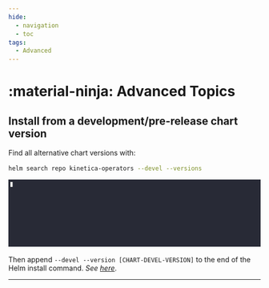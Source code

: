 ```yaml
---
hide:
  - navigation
  - toc
tags:
  - Advanced
---
```


# :material-ninja: Advanced Topics

## Install from a development/pre-release chart version

Find all alternative chart versions with:

``` sh title="Find alternative chart versions"
helm search repo kinetica-operators --devel --versions
```

![helm_alternative_versions](../images/helm_alternative_versions.gif)

Then append `--devel --version [CHART-DEVEL-VERSION]` to the end of the Helm install command. _See_ [
_here_](../GettingStarted/installation.md#4-install-the-helm-chart).

---

